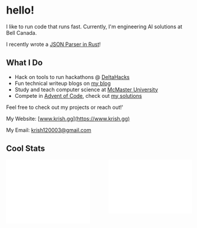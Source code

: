 # hello!

I like to run code that runs fast. 
Currently, I'm engineering AI solutions at Bell Canada.

I recently wrote a [JSON Parser in Rust](https://www.krish.gg/blog/json-parser-in-rust)!


## What I Do
- Hack on tools to run hackathons @ [DeltaHacks](https://deltahacks.com/)
- Fun technical writeup blogs on [my blog](https://www.krish.gg/blog)
- Study and teach computer science at [McMaster University](https://www.mcmaster.ca/)
- Compete in [Advent of Code](https://adventofcode.com/), check out [my solutions](https://github.com/Krish120003/AdventOfCode)

Feel free to check out my projects or reach out!'

My Website: [www.krish.gg](https://www.krish.gg)  

My Email: [krish120003@gmail.com](mailto:krish120003@gmail.com)  


## Cool Stats 
<div>
<img alt="GitHub Metrics" src="/github-metrics.svg" align="left" width="45%"/>
<img alt="Commit Metrics" src="/metrics.plugin.isocalendar.fullyear.svg" align="right" width="45%"/>
</div>
